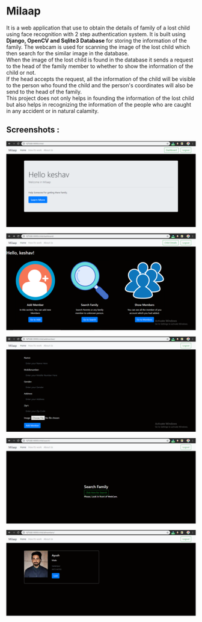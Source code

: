# Milaap

It is a web application that use to obtain the details of family of a lost child using face recognition with 2 step authentication system.
It is built using **Django, OpenCV and Sqlite3 Database** for storing the information of the family.
The webcam is used for scanning the image of the lost child which then search for the similar image in the database.  
When the image of the lost child is found in the database it sends a request to the head of the family member to whether to show the information of the child or not.  
If the head accepts the request, all the information of the child will be visible to the person who found the child and the person's coordinates will also be send to the head of the family.  
This project does not only helps in founding the information of the lost child but also helps in recognizing the information of the people who are caught in any accident or in natural calamity.


## Screenshots :

![alt text](./docs/images/Home.PNG?raw=true "Home")


![alt text](./docs/images/dashboard.PNG?raw=true "Dashboard")


![alt text](./docs/images/New.PNG?raw=true "Add Member")


![alt text](./docs/images/Search.PNG?raw=true "Find Family")


![alt text](./docs/images/Members.PNG?raw=true "Members List")


